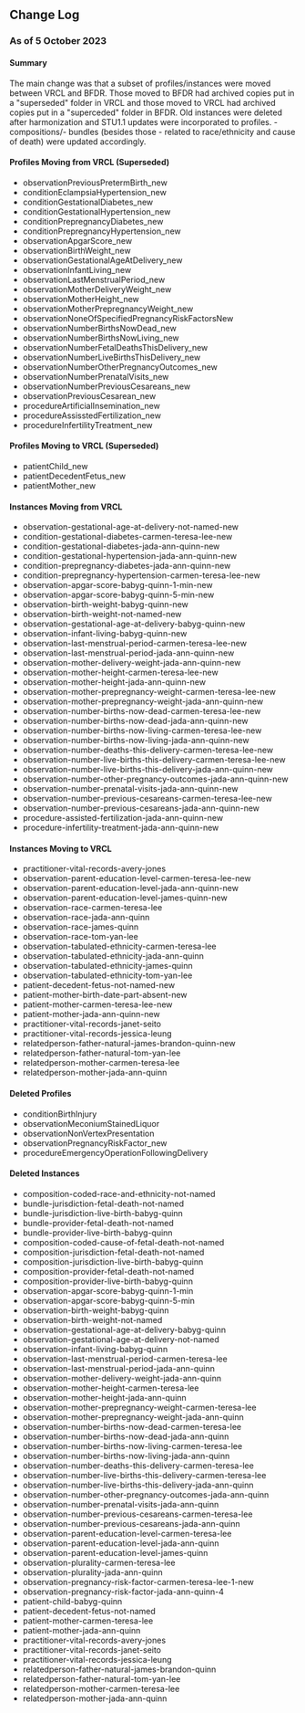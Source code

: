 ## Change Log



### As of 5 October 2023

#### **Summary**
The main change was that a subset of profiles/instances were moved between VRCL and BFDR. Those moved to BFDR had archived copies put in a "superseded" folder in VRCL and those moved to VRCL had archived copies put in a "superceded" folder in BFDR. Old instances were deleted after harmonization and STU1.1 updates were incorporated to profiles. - compositions/- bundles (besides those - related to race/ethnicity and cause of death) were updated accordingly.

#### **Profiles Moving from VRCL (Superseded)**

- observationPreviousPretermBirth_new
- conditionEclampsiaHypertension_new
- conditionGestationalDiabetes_new
- conditionGestationalHypertension_new
- conditionPrepregnancyDiabetes_new
- conditionPrepregnancyHypertension_new
- observationApgarScore_new
- observationBirthWeight_new
- observationGestationalAgeAtDelivery_new
- observationInfantLiving_new
- observationLastMenstrualPeriod_new
- observationMotherDeliveryWeight_new
- observationMotherHeight_new
- observationMotherPrepregnancyWeight_new
- observationNoneOfSpecifiedPregnancyRiskFactorsNew
- observationNumberBirthsNowDead_new
- observationNumberBirthsNowLiving_new
- observationNumberFetalDeathsThisDelivery_new
- observationNumberLiveBirthsThisDelivery_new
- observationNumberOtherPregnancyOutcomes_new
- observationNumberPrenatalVisits_new
- observationNumberPreviousCesareans_new
- observationPreviousCesarean_new
- procedureArtificialInsemination_new
- procedureAssisstedFertilization_new
- procedureInfertilityTreatment_new

#### **Profiles Moving to VRCL (Superseded)**

- patientChild_new
- patientDecedentFetus_new
- patientMother_new

#### **Instances Moving from VRCL**

- observation-gestational-age-at-delivery-not-named-new
- condition-gestational-diabetes-carmen-teresa-lee-new
- condition-gestational-diabetes-jada-ann-quinn-new
- condition-gestational-hypertension-jada-ann-quinn-new
- condition-prepregnancy-diabetes-jada-ann-quinn-new
- condition-prepregnancy-hypertension-carmen-teresa-lee-new
- observation-apgar-score-babyg-quinn-1-min-new
- observation-apgar-score-babyg-quinn-5-min-new
- observation-birth-weight-babyg-quinn-new
- observation-birth-weight-not-named-new
- observation-gestational-age-at-delivery-babyg-quinn-new
- observation-infant-living-babyg-quinn-new
- observation-last-menstrual-period-carmen-teresa-lee-new
- observation-last-menstrual-period-jada-ann-quinn-new
- observation-mother-delivery-weight-jada-ann-quinn-new
- observation-mother-height-carmen-teresa-lee-new
- observation-mother-height-jada-ann-quinn-new
- observation-mother-prepregnancy-weight-carmen-teresa-lee-new
- observation-mother-prepregnancy-weight-jada-ann-quinn-new
- observation-number-births-now-dead-carmen-teresa-lee-new
- observation-number-births-now-dead-jada-ann-quinn-new
- observation-number-births-now-living-carmen-teresa-lee-new
- observation-number-births-now-living-jada-ann-quinn-new
- observation-number-deaths-this-delivery-carmen-teresa-lee-new
- observation-number-live-births-this-delivery-carmen-teresa-lee-new
- observation-number-live-births-this-delivery-jada-ann-quinn-new
- observation-number-other-pregnancy-outcomes-jada-ann-quinn-new
- observation-number-prenatal-visits-jada-ann-quinn-new
- observation-number-previous-cesareans-carmen-teresa-lee-new
- observation-number-previous-cesareans-jada-ann-quinn-new
- procedure-assisted-fertilization-jada-ann-quinn-new
- procedure-infertility-treatment-jada-ann-quinn-new

#### **Instances Moving to VRCL**

- practitioner-vital-records-avery-jones
- observation-parent-education-level-carmen-teresa-lee-new
- observation-parent-education-level-jada-ann-quinn-new
- observation-parent-education-level-james-quinn-new
- observation-race-carmen-teresa-lee
- observation-race-jada-ann-quinn
- observation-race-james-quinn
- observation-race-tom-yan-lee
- observation-tabulated-ethnicity-carmen-teresa-lee
- observation-tabulated-ethnicity-jada-ann-quinn
- observation-tabulated-ethnicity-james-quinn
- observation-tabulated-ethnicity-tom-yan-lee
- patient-decedent-fetus-not-named-new
- patient-mother-birth-date-part-absent-new
- patient-mother-carmen-teresa-lee-new
- patient-mother-jada-ann-quinn-new
- practitioner-vital-records-janet-seito
- practitioner-vital-records-jessica-leung
- relatedperson-father-natural-james-brandon-quinn-new
- relatedperson-father-natural-tom-yan-lee
- relatedperson-mother-carmen-teresa-lee
- relatedperson-mother-jada-ann-quinn

#### **Deleted Profiles**

- conditionBirthInjury
- observationMeconiumStainedLiquor
- observationNonVertexPresentation
- observationPregnancyRiskFactor_new
- procedureEmergencyOperationFollowingDelivery

#### **Deleted Instances**

- composition-coded-race-and-ethnicity-not-named
- bundle-jurisdiction-fetal-death-not-named
- bundle-jurisdiction-live-birth-babyg-quinn
- bundle-provider-fetal-death-not-named
- bundle-provider-live-birth-babyg-quinn
- composition-coded-cause-of-fetal-death-not-named
- composition-jurisdiction-fetal-death-not-named
- composition-jurisdiction-live-birth-babyg-quinn
- composition-provider-fetal-death-not-named
- composition-provider-live-birth-babyg-quinn
- observation-apgar-score-babyg-quinn-1-min
- observation-apgar-score-babyg-quinn-5-min
- observation-birth-weight-babyg-quinn
- observation-birth-weight-not-named
- observation-gestational-age-at-delivery-babyg-quinn
- observation-gestational-age-at-delivery-not-named
- observation-infant-living-babyg-quinn
- observation-last-menstrual-period-carmen-teresa-lee
- observation-last-menstrual-period-jada-ann-quinn
- observation-mother-delivery-weight-jada-ann-quinn
- observation-mother-height-carmen-teresa-lee
- observation-mother-height-jada-ann-quinn
- observation-mother-prepregnancy-weight-carmen-teresa-lee
- observation-mother-prepregnancy-weight-jada-ann-quinn
- observation-number-births-now-dead-carmen-teresa-lee
- observation-number-births-now-dead-jada-ann-quinn
- observation-number-births-now-living-carmen-teresa-lee
- observation-number-births-now-living-jada-ann-quinn
- observation-number-deaths-this-delivery-carmen-teresa-lee
- observation-number-live-births-this-delivery-carmen-teresa-lee
- observation-number-live-births-this-delivery-jada-ann-quinn
- observation-number-other-pregnancy-outcomes-jada-ann-quinn
- observation-number-prenatal-visits-jada-ann-quinn
- observation-number-previous-cesareans-carmen-teresa-lee
- observation-number-previous-cesareans-jada-ann-quinn
- observation-parent-education-level-carmen-teresa-lee
- observation-parent-education-level-jada-ann-quinn
- observation-parent-education-level-james-quinn
- observation-plurality-carmen-teresa-lee
- observation-plurality-jada-ann-quinn
- observation-pregnancy-risk-factor-carmen-teresa-lee-1-new
- observation-pregnancy-risk-factor-jada-ann-quinn-4
- patient-child-babyg-quinn
- patient-decedent-fetus-not-named
- patient-mother-carmen-teresa-lee
- patient-mother-jada-ann-quinn
- practitioner-vital-records-avery-jones
- practitioner-vital-records-janet-seito
- practitioner-vital-records-jessica-leung
- relatedperson-father-natural-james-brandon-quinn
- relatedperson-father-natural-tom-yan-lee
- relatedperson-mother-carmen-teresa-lee
- relatedperson-mother-jada-ann-quinn